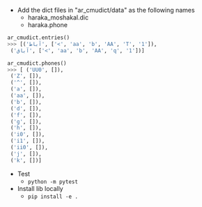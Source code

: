 * Add the dict files in "ar_cmudict/data" as the following names
    * haraka_moshakal.dic
    * haraka.phone

```python
ar_cmudict.entries()
>>> [('آباط', ['<', 'aa', 'b', 'AA', 'T', '1']),
 ('آباق', ['<', 'aa', 'b', 'AA', 'q', '1'])]
```

```python
ar_cmudict.phones()
>>> [ ('UU0', []),
 ('Z', []),
 ('^', []),
 ('a', []),
 ('aa', []),
 ('b', []),
 ('d', []),
 ('f', []),
 ('g', []),
 ('h', []),
 ('i0', []),
 ('i1', []),
 ('ii0', []),
 ('j', []),
 ('k', [])]
```
* Test
    * `python -m pytest`
* Install lib locally
    * `pip install -e .`